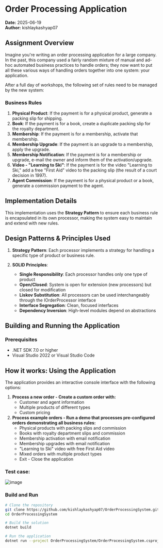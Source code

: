 # Order Processing Application

**Date:** 2025-06-19  
**Author:** kishlaykashyap07

## Assignment Overview

Imagine you're writing an order processing application for a large company. In the past, this company used a fairly random mixture of manual and ad-hoc automated business practices to handle orders; they now want to put all these various ways of handling orders together into one system: your application.

After a full day of workshops, the following set of rules need to be managed by the new system:

### Business Rules

1. **Physical Product**: If the payment is for a physical product, generate a packing slip for shipping.
2. **Book**: If the payment is for a book, create a duplicate packing slip for the royalty department.
3. **Membership**: If the payment is for a membership, activate that membership.
4. **Membership Upgrade**: If the payment is an upgrade to a membership, apply the upgrade.
5. **Membership Notification**: If the payment is for a membership or upgrade, e-mail the owner and inform them of the activation/upgrade.
6. **Video - "Learning to Ski"**: If the payment is for the video "Learning to Ski," add a free "First Aid" video to the packing slip (the result of a court decision in 1997).
7. **Agent Commission**: If the payment is for a physical product or a book, generate a commission payment to the agent.

## Implementation Details

This implementation uses the **Strategy Pattern** to ensure each business rule is encapsulated in its own processor, making the system easy to maintain and extend with new rules.


## Design Patterns & Principles Used

1. **Strategy Pattern**: Each processor implements a strategy for handling a specific type of product or business rule.

2. **SOLID Principles**:
   - **Single Responsibility**: Each processor handles only one type of product
   - **Open/Closed**: System is open for extension (new processors) but closed for modification
   - **Liskov Substitution**: All processors can be used interchangeably through the IOrderProcessor interface
   - **Interface Segregation**: Clean, focused interfaces
   - **Dependency Inversion**: High-level modules depend on abstractions

## Building and Running the Application

### Prerequisites
- .NET SDK 7.0 or higher
- Visual Studio 2022 or Visual Studio Code

## How it works: Using the Application
The application provides an interactive console interface with the following options:

1. **Process a new order - Create a custom order with:**
   - Customer and agent information
   - Multiple products of different types
   - Custom pricing
2. **Process example orders - Run a demo that processes pre-configured orders demonstrating all business rules:**
   - Physical products with packing slips and commission
   - Books with royalty department slips and commission
   - Membership activation with email notification
   - Membership upgrades with email notification
   - "Learning to Ski" video with free First Aid video
   - Mixed orders with multiple product types
   - Exit - Close the application

### Test case:
![image](https://github.com/user-attachments/assets/a826c8a0-bffd-4287-afde-d012fd1645ad)


### Build and Run

```bash
# Clone the repository
git clone https://github.com/kishlaykashyap07/OrderProcessingSystem.git
cd OrderProcessingSystem

# Build the solution
dotnet build

# Run the application
dotnet run --project OrderProcessingSystem/OrderProcessingSystem.csproj



